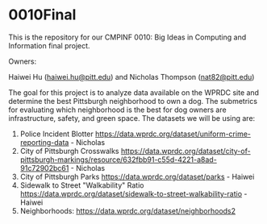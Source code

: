 # 0010Final
This is the repository for our CMPINF 0010: Big Ideas in Computing and Information final project.

Owners:

Haiwei Hu (haiwei.hu@pitt.edu) and Nicholas Thompson (nat82@pitt.edu)

  The goal for this project is to analyze data available on the WPRDC site and determine the best Pittsburgh neighborhood to own a dog. The submetrics for evaluating which neighborhood is the best for dog owners are infrastructure, safety, and green space. The datasets we will be using are:
  
  1. Police Incident Blotter https://data.wprdc.org/dataset/uniform-crime-reporting-data - Nicholas
  2. City of Pittsburgh Crosswalks https://data.wprdc.org/dataset/city-of-pittsburgh-markings/resource/632fbb91-c55d-4221-a8ad-91c72902bc61 - Nicholas
  3. City of Pittsburgh Parks https://data.wprdc.org/dataset/parks - Haiwei
  4. Sidewalk to Street "Walkability" Ratio https://data.wprdc.org/dataset/sidewalk-to-street-walkability-ratio - Haiwei
  5. Neighborhoods: https://data.wprdc.org/dataset/neighborhoods2 
